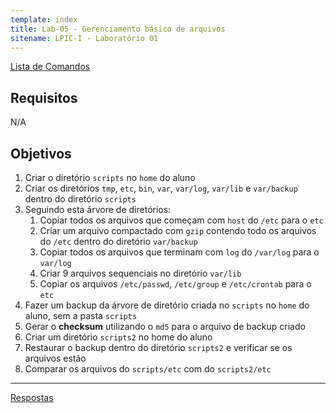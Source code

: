 ```yaml
---
template: index
title: Lab-05 - Gerenciamento básico de arquivos
sitename: LPIC-I - Laboratório 01
---
```


[Lista de Comandos](../comandos.md)

## Requisitos

N/A

## Objetivos

1. Criar o diretório `scripts` no `home` do aluno
2. Criar os diretórios `tmp`, `etc`, `bin`, `var`, `var/log`, `var/lib` e `var/backup` dentro do diretório `scripts`
3. Seguindo esta árvore de diretórios:
    1. Copiar todos os arquivos que começam com `host` do `/etc` para o `etc`
    2. Criar um arquivo compactado com `gzip` contendo todo os arquivos do `/etc` dentro do diretório `var/backup`
    3. Copiar todos os arquivos que terminam com `log` do `/var/log` para o `var/log`
    4. Criar 9 arquivos sequenciais no diretório `var/lib`
    5. Copiar os arquivos `/etc/passwd`, `/etc/group` e `/etc/crontab` para o `etc`
4. Fazer um backup da árvore de diretório criada no `scripts` no `home` do aluno, sem a pasta `scripts`
5. Gerar o __checksum__ utilizando o `md5` para o arquivo de backup criado
6. Criar um diretório `scripts2` no home do aluno
7. Restaurar o backup dentro do diretório `scripts2` e verificar se os arquivos estão
8. Comparar os arquivos do `scripts/etc` com do `scripts2/etc`


------------
[Respostas](respostas.md)
